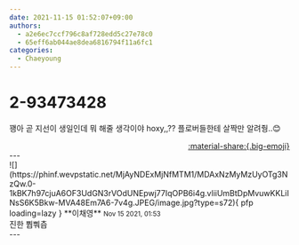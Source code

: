 ```yaml
---
date: 2021-11-15 01:52:07+09:00
authors:
  - a2e6ec7ccf796c8af728edd5c27e78c0
  - 65eff6ab044ae8dea6816794f11a6fc1
categories:
  - Chaeyoung
---
```


# 2-93473428

<div class="post-container" markdown="1">
<div class="content-container md-sidebar__scrollwrap" markdown="1">

꽹아 곧 지선이 생일인데 뭐 해줄 생각이야 hoxy,,?? 플로버들한테 살짝만 알려줭..😊

</div>
</div>

<div style="text-align: right;" markdown="1">
<a href="https://weverse.io/fromis9/fanpost/2-93473428" style="text-align: right;">:material-share:{.big-emoji}</a>
</div>
---

<div class="comments-container md-sidebar__scrollwrap" markdown="1">
<div class="comment" markdown="1">
<div class='id-container' markdown="1">
![](https://phinf.wevpstatic.net/MjAyNDExMjNfMTM1/MDAxNzMyMzUyOTg3NzQw.0-1kBK7h97cjuA6OF3UdGN3rVOdUNEpwj77IqOPB6i4g.vliiUmBtDpMvuwKKLiINsS6K5Bkw-MVA48Em7A6-7v4g.JPEG/image.jpg?type=s72){ pfp loading=lazy }
**<span class="artist">이채영</span>** <small>Nov 15 2021, 01:53</small><br>
</div>
<div class='comment-body' markdown="1">
진한 뿹뿨츕
</div>
</div>
</div>
---
